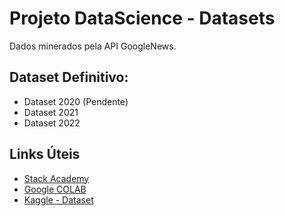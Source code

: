 # Projeto DataScience - Datasets

Dados minerados pela API GoogleNews.


## Dataset Definitivo:

- Dataset 2020 (Pendente)
- Dataset 2021
- Dataset 2022

## Links Úteis

- [Stack Academy](https://stackacademy.com.br)
- [Google COLAB](https://colab.research.google.com/?hl=pt_BR)
- [Kaggle - Dataset](https://www.kaggle.com)